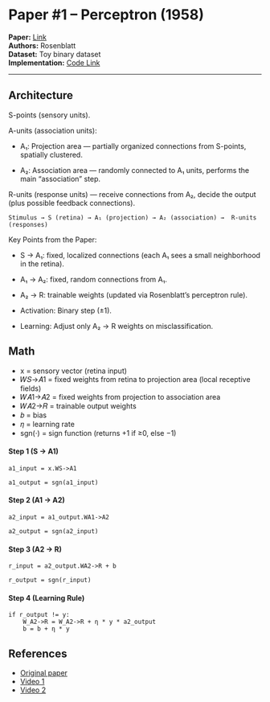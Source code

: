 # Paper #1 – Perceptron (1958)

**Paper:** [Link](https://www.ling.upenn.edu/courses/cogs501/Rosenblatt1958.pdf)  
**Authors:** Rosenblatt  
**Dataset:** Toy binary dataset  
**Implementation:** [Code Link](./perceptron.py)

---

## Architecture
S-points (sensory units).

A-units (association units):

- A₁: Projection area — partially organized connections from S-points, spatially clustered.

- A₂: Association area — randomly connected to A₁ units, performs the main “association” step.

R-units (response units) — receive connections from A₂, decide the output (plus possible feedback connections).

```
Stimulus → S (retina) → A₁ (projection) → A₂ (association) →  R-units (responses)
```

Key Points from the Paper:

- S → A₁: fixed, localized connections (each A₁ sees a small neighborhood in the retina).

- A₁ → A₂: fixed, random connections from A₁.

- A₂ → R: trainable weights (updated via Rosenblatt’s perceptron rule).

- Activation: Binary step (±1).

- Learning: Adjust only A₂ → R weights on misclassification.

## Math
- x = sensory vector (retina input)
- 𝑊𝑆→𝐴1 = fixed weights from retina to projection area (local receptive fields)
- 𝑊𝐴1→𝐴2 = fixed weights from projection to association area
- 𝑊𝐴2→𝑅 = trainable output weights
- 𝑏 = bias
- 𝜂 = learning rate
- sgn(⋅) = sign function (returns +1 if ≥0, else −1)

#### Step 1 (S → A1)

```
a1_input = x.WS->A1

a1_output = sgn(a1_input)
```

#### Step 2 (A1 → A2)

```
a2_input = a1_output.WA1->A2

a2_output = sgn(a2_input)
```

#### Step 3 (A2 → R)

```
r_input = a2_output.WA2->R + b

r_output = sgn(r_input)
```

#### Step 4 (Learning Rule)

```
if r_output != y:
    W_A2->R = W_A2->R + η * y * a2_output
    b = b + η * y
```


## References
- [Original paper](https://www.ling.upenn.edu/courses/cogs501/Rosenblatt1958.pdf)
- [Video 1](https://youtu.be/l-9ALe3U-Fg?si=SPOzBK1dZina8Oud)
- [Video 2](https://youtu.be/Suevq-kZdIw)
